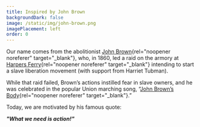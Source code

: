 ```yaml
---
title: Inspired by John Brown
backgroundDark: false
image: /static/img/john-brown.png
imagePlacement: left
order: 0
---
```

Our name comes from the abolitionist [John Brown](https://en.wikipedia.org/wiki/John_Brown_(abolitionist)){rel="noopener noreferer" target="_blank"}, who, in 1860, led a raid on the armory at [Harpers Ferry](https://en.wikipedia.org/wiki/John_Brown%27s_raid_on_Harpers_Ferry){rel="noopener noreferer" target="_blank"} intending to start a slave liberation movement (with support from Harriet Tubman).

While that raid failed, Brown’s actions instilled fear in slave owners, and he was celebrated in the popular Union marching song, “[John Brown’s Body](https://en.wikipedia.org/wiki/John_Brown%27s_Body){rel="noopener noreferer" target="_blank"}.”

Today, we are motivated by his famous quote:

***"What we need is action!"***
